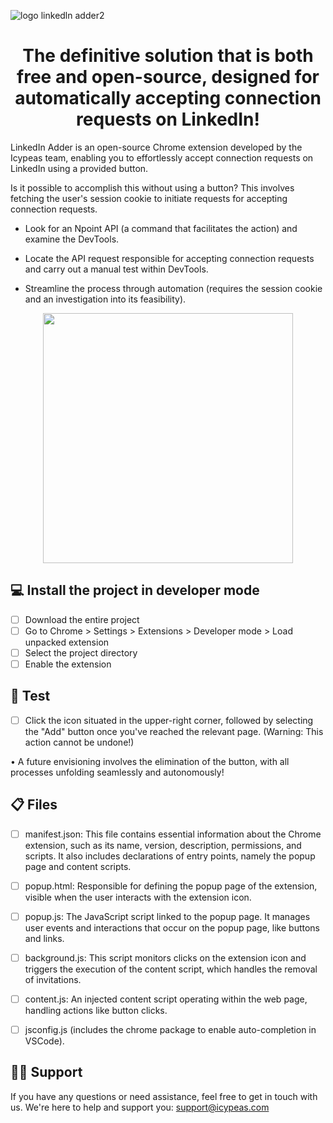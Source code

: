 ![logo linkedln adder2](https://github.com/icypeas-tech/linkedin-adder/assets/128605482/bfba5fa7-8496-467a-987e-b8373a3f8049)



<h1 align="center">
The definitive solution that is both free and open-source, designed for automatically accepting connection requests on LinkedIn!

</h1>


LinkedIn Adder is an open-source Chrome extension developed by the Icypeas team, enabling you to effortlessly accept connection requests on LinkedIn using a provided button.

Is it possible to accomplish this without using a button? This involves fetching the user's session cookie to initiate requests for accepting connection requests.


- Look for an Npoint API (a command that facilitates the action) and examine the DevTools.
* Locate the API request responsible for accepting connection requests and carry out a manual test within DevTools.
+ Streamline the process through automation (requires the session cookie and an investigation into its feasibility).

<p align="center">
  <img width="400"  src="https://github.com/icypeas/linkedin-adder/assets/128605482/40b45c1a-9ff1-438e-9b28-cda387d576ea">
</p>


## 💻 Install the project in developer mode

- [ ] Download the entire project
- [ ] Go to Chrome > Settings > Extensions > Developer mode > Load unpacked extension
- [ ] Select the project directory
- [ ] Enable the extension

## 🚦 Test

- [ ] Click the icon situated in the upper-right corner, followed by selecting the "Add" button once you've reached the relevant page.
(Warning: This action cannot be undone!)

• A future envisioning involves the elimination of the button, with all processes unfolding seamlessly and autonomously!

## 📋 Files

- [ ] manifest.json: This file contains essential information about the Chrome extension, such as its name, version, description, permissions, and scripts. It also includes declarations of entry points, namely the popup page and content scripts.
- [ ] popup.html: Responsible for defining the popup page of the extension, visible when the user interacts with the extension icon.
- [ ] popup.js: The JavaScript script linked to the popup page. It manages user events and interactions that occur on the popup page, like buttons and links.
- [ ] background.js: This script monitors clicks on the extension icon and triggers the execution of the content script, which handles the removal of invitations.
- [ ] content.js: An injected content script operating within the web page, handling actions like button clicks.
- [ ] jsconfig.js (includes the chrome package to enable auto-completion in VSCode).


##  👨‍💻 Support

If you have any questions or need assistance, feel free to get in touch with us. We're here to help and support you: support@icypeas.com



